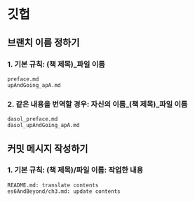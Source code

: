 # 깃헙

## 브랜치 이름 정하기

### 1. 기본 규칙: \(책 제목\)\_파일 이름

``` text
preface.md
upAndGoing_apA.md
```

### 2. 같은 내용을 번역할 경우: 자신의 이름\_\(책 제목\)\_파일 이름

``` text
dasol_preface.md
dasol_upAndGoing_apA.md
```

## 커밋 메시지 작성하기

### 1. 기본 규칙: \(책 제목\)/파일 이름: 작업한 내용

``` text
README.md: translate contents
es6AndBeyond/ch3.md: update contents
```
